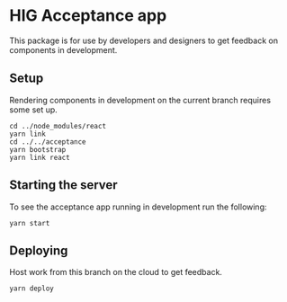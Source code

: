 # HIG Acceptance app

This package is for use by developers and designers to get feedback on components in development.

## Setup

Rendering components in development on the current branch requires some set up.

```
cd ../node_modules/react
yarn link
cd ../../acceptance
yarn bootstrap
yarn link react
```

## Starting the server

To see the acceptance app running in development run the following:

```
yarn start
```

## Deploying

Host work from this branch on the cloud to get feedback.

```
yarn deploy
```
